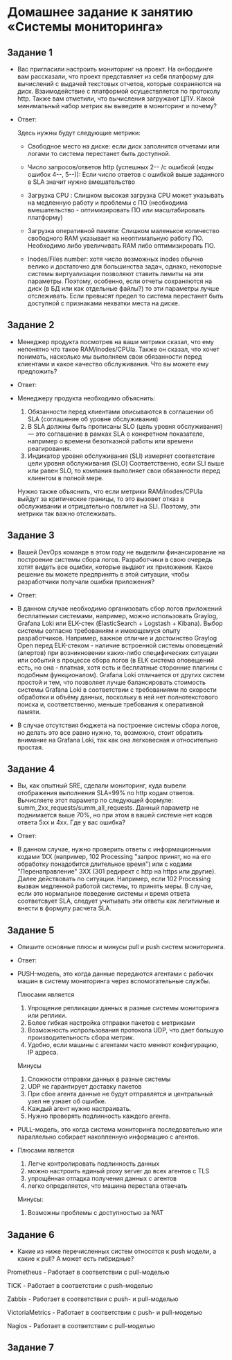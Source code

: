 # Домашнее задание к занятию «Системы мониторинга»

## Задание 1

* Вас пригласили настроить мониторинг на проект. На онбординге вам рассказали, что проект представляет из себя платформу для вычислений с выдачей текстовых отчетов, которые      сохраняются на диск. Взаимодействие с платформой осуществляется по протоколу http. Также вам отметили, что вычисления загружают ЦПУ. Какой минимальный набор метрик вы выведите в мониторинг и почему?

* Ответ:
  
  Здесь нужны будут следующие метрики:

  - Свободное место на диске:   если диск заполнится отчетами или логами то система перестанет быть доступной.
  
  - Число запросов/ответов http (успешных 2-- /с ошибкой (коды ошибок 4--, 5--)):   Если число ответов с ошибкой выше заданного в SLA значит нужно вмешательство

  - Загрузка CPU :   Слишком высокая загрузка CPU может указывать на медленную работу и проблемы с ПО (необходима вмешательство - оптимизировать ПО или масштабировать платформу)
  
  - Загрузка оперативной памяти: Слишком маленькое количество свободного RAM указывает на неоптимальную работу ПО. Необходимо либо увеличивать RAM либо оптимизировать ПО.

  - Inodes/Files number: хотя число возможных inodes обычно велико и достаточно для большинства задач, однако, некоторые системы виртуализации позволяют ставить лимиты
    на эти параметры. Поэтому, особенно, если отчеты сохраняются на диск (в БД или как отдельные файлы?) то эти параметры лучше отслеживать. Если превысят предел то система перестанет быть доступной с признаками нехватки места на диске.
  
## Задание 2

* Менеджер продукта посмотрев на ваши метрики сказал, что ему непонятно что такое RAM/inodes/CPUla. Также он сказал, что хочет понимать, насколько мы выполняем свои обязанности перед клиентами и какое качество обслуживания. Что вы можете ему предложить?

* Ответ:
  
- Менеджеру продукта необходимо объяснить:
  1. Обязанности перед клиентами описываются в соглашении об SLA (соглашение об уровне обслуживания)
  2. В SLA должны быть прописаны SLO (цель уровня обслуживания) — это соглашение в рамках SLA о конкретном показателе, например о времени безотказной работы или времени реагирования.
  3. Индикатор уровня обслуживания (SLI) измеряет соответствие цели уровня обслуживания (SLO)
   Соответственно, если SLI выше или равен SLO, то компания выполняет свои обязанности перед клиентом в полной мере.

  Нужно также объяснить, что если метрики RAM/inodes/CPUla выйдут за критические границы, то это вызовет отказ в обслуживании
  и отрицательно повлияет на SLI. Поэтому, эти метрики так важно отслеживать.

## Задание 3

* Вашей DevOps команде в этом году не выделили финансирование на построение системы сбора логов. Разработчики в свою очередь хотят видеть все ошибки, которые выдают их приложения. Какое решение вы можете предпринять в этой ситуации, чтобы разработчики получали ошибки приложения?

* Ответ:

- В данном случае необходимо организовать сбор логов приложений бесплатными системами, например, можно использовать Graylog, Grafana Loki или ELK-стек (ElasticSearch + Logstash + Kibana).
Выбор системы согласно требованиям и имеющемуся опыту разработчиков. Например, важное отличие и достоинство Graylog Open перед ELK-стеком - наличие встроенной системы оповещений (алертов) при возникновении каких-либо специфических ситуации или событий в процессе сбора логов (в ELK система оповещений есть, но она - платная, хотя есть и бесплатные сторонние плагины с подобным функционалом). Grafana Loki отличается от других систем простой и тем, что позволяет лучше балансировать стоимость системы Grafana Loki в соответствии с требованиями по скорости обработки и объёму данных, поскольку в ней нет полнотекстового поиска и, соответственно, меньше требования к оперативной памяти.

- В случае отсутствия бюджета на построение системы сбора логов, но делать это все равно нужно, то, возможно, стоит обратить внимание
  на Grafana Loki, так как она легковесная и относительно простая.

## Задание 4

* Вы, как опытный SRE, сделали мониторинг, куда вывели отображения выполнения SLA=99% по http кодам ответов. Вычисляете этот параметр по следующей формуле: summ_2xx_requests/summ_all_requests. Данный параметр не поднимается выше 70%, но при этом в вашей системе нет кодов ответа 5xx и 4xx. Где у вас ошибка?

* Ответ:

- В данном случае, нужно проверить ответы с информационными кодами 1XX (например, 102 Processing "запрос принят, но на его обработку понадобится длительное время") или с кодами "Перенаправление" 3ХX (301 редирект с http на https или другие).
  Далее действовать по ситуации. Например, если 102 Processing вызван медленной работой системы, то принять меры. В случае, если это нормальное поведение системы и время ответа соответсвует SLA, следует учитывать эти ответы как легитимные и внести в формулу расчета SLA.

## Задание 5

* Опишите основные плюсы и минусы pull и push систем мониторинга.

* Ответ:

- PUSH-модель, это когда данные передаются агентами с рабочих машин в систему мониторинга через вспомогательные службы.
  
  Плюсами является 
  
  1. Упрощение репликации данных в разные системы мониторинга или реплики.
  2. Более гибкая настройка отправки пакетов с метриками
  3. Возможность испрользования протокола UDP, что дает большую производительность сбора метрик.
  4. Удобно, если машины с агентами часто меняют конфигурацию, IP адреса.
  
  Минусы
  
  1. Сложности отправки данных в разные системы
  2. UDP не гарантирует доставку пакетов
  3. При сбое агента данные не будут отправлятся и центральный узел не узнает об ошибке.
  4. Каждый агент нужно настраивать.
  5. Нужно проверять подлинность каждого агента.


- PULL-модель, это когда система мониторинга последовательно или параллельно собирает накопленную информацию с агентов.
- 
  Плюсами является

  1. Легче контролировать подлинность данных
  2. можно настроить единый proxy server до всех агентов с TLS
  3. упрощённая отладка получения данных с агентов
  4. легко определяется, что машина перестала отвечать

  Минусы:
  
  1. Возможны проблемы с доступностью за NAT

## Задание 6

* Какие из ниже перечисленных систем относятся к push модели, а какие к pull? А может есть гибридные?

Prometheus       - Работает в соответствии с  pull-моделью

TICK             - Работает в соответствии с  push-моделью

Zabbix           - Работает в соответствии с push- и pull-моделью

VictoriaMetrics  - Работает в соответствии с push- и pull-моделью

Nagios           - Работает в соответствии с  pull-моделью


## Задание 7






  



